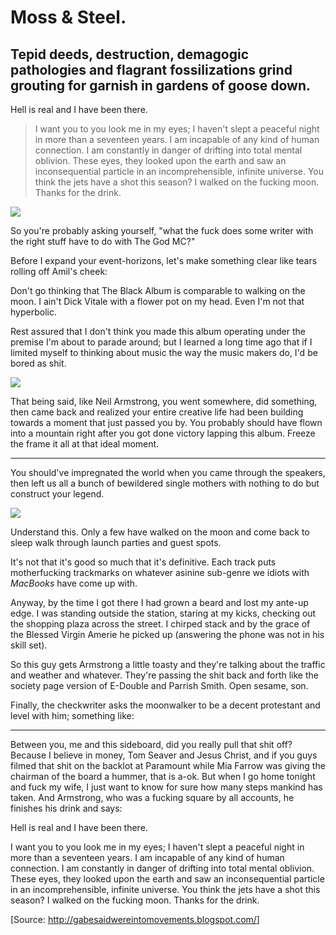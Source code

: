 <div class="col col--main">

<h1 id="moss-steel.">Moss &amp; Steel.</h1>
<h2 id="tepid-deeds-destruction-demagogic-pathologies-and-flagrant-fossilizations-grind-grouting-for-garnish-in-gardens-of-goose-down.">Tepid deeds, destruction, demagogic pathologies and flagrant fossilizations grind grouting for garnish in gardens of goose down.</h2>
<p>Hell is real and I have been there.</p>
<blockquote>
<p>I want you to you look me in my eyes; I haven't slept a peaceful night in more than a seventeen years. I am incapable of any kind of human connection. I am constantly in danger of drifting into total mental oblivion. These eyes, they looked upon the earth and saw an inconsequential particle in an incomprehensible, infinite universe. You think the jets have a shot this season? I walked on the fucking moon. Thanks for the drink.</p>
</blockquote>
<img class="img" src="http://cloud.ahfr.org/22e5b4d0a9872511881f.jpg" />
<p class="u-center">
So you're probably asking yourself, &quot;what the fuck does some writer with the right stuff have to do with The God MC?&quot;
</p>

</div>

<div class="col">

<p>Before I expand your event-horizons, let's make something clear like tears rolling off Amil's cheek:</p>
<p>Don't go thinking that The Black Album is comparable to walking on the moon. I ain't Dick Vitale with a flower pot on my head. Even I'm not that hyperbolic.</p>
<p>Rest assured that I don't think you made this album operating under the premise I'm about to parade around; but I learned a long time ago that if I limited myself to thinking about music the way the music makers do, I'd be bored as shit.</p>
<img class="img img--right" src="http://cloud.ahfr.org/f24929a0407db76c9747.jpg" />
<p>That being said, like Neil Armstrong, you went somewhere, did something, then came back and realized your entire creative life had been building towards a moment that just passed you by. You probably should have flown into a mountain right after you got done victory lapping this album. Freeze the frame it all at that ideal moment.</p>
<hr class="u-absolute--before" />

<p>You should've impregnated the world when you came through the speakers, then left us all a bunch of bewildered single mothers with nothing to do but construct your legend.</p>
</div>

<div class="col">

<img class="img img--small" src="http://cloud.ahfr.org/fa1a767d0c98ea5d33f4.jpg" />
<p>Understand this. Only a few have walked on the moon and come back to sleep walk through launch parties and guest spots.</p>
<p>It's not that it's good so much that it's definitive. Each track puts motherfucking trackmarks on whatever asinine sub-genre we idiots with <em>MacBooks</em> have come up with.</p>
<p>Anyway, by the time I got there I had grown a beard and lost my ante-up edge. I was standing outside the station, staring at my kicks, checking out the shopping plaza across the street. I chirped stack and by the grace of the Blessed Virgin Amerie he picked up (answering the phone was not in his skill set).</p>
<p>So this guy gets Armstrong a little toasty and they're talking about the traffic and weather and whatever. They're passing the shit back and forth like the society page version of E-Double and Parrish Smith. Open sesame, son.</p>
<p>Finally, the checkwriter asks the moonwalker to be a decent protestant and level with him; something like:</p>
</div>

<hr class="u-absolute--before" />

<p>Between you, me and this sideboard, did you really pull that shit off? Because I believe in money, Tom Seaver and Jesus Christ, and if you guys filmed that shit on the backlot at Paramount while Mia Farrow was giving the chairman of the board a hummer, that is a-ok. But when I go home tonight and fuck my wife, I just want to know for sure how many steps mankind has taken. And Armstrong, who was a fucking square by all accounts, he finishes his drink and says:</p>
<p>Hell is real and I have been there.</p>
<p>I want you to you look me in my eyes; I haven't slept a peaceful night in more than a seventeen years. I am incapable of any kind of human connection. I am constantly in danger of drifting into total mental oblivion. These eyes, they looked upon the earth and saw an inconsequential particle in an incomprehensible, infinite universe. You think the jets have a shot this season? I walked on the fucking moon. Thanks for the drink.</p>
<!-- We're missing the people we need in key places in order to get ahead and truly dominate, but that's OK, because our competitors don't have them either, so no one really gets ahead, and the customers end up with the same middling products over and over. -->

<p>[Source: <a href="http://gabesaidwereintomovements.blogspot.com/">http://gabesaidwereintomovements.blogspot.com/</a>]</p>
